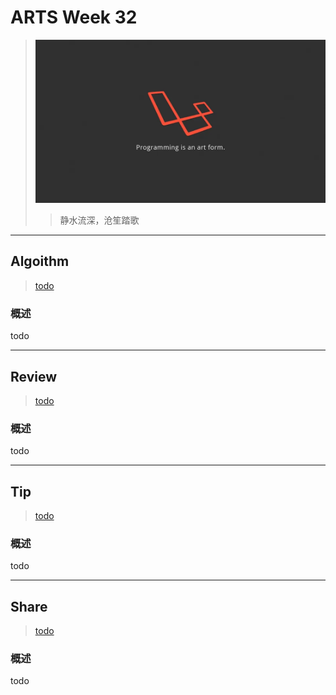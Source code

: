 # ARTS Week 32

> ![](https://github.com/Carmenliukang/ARTS/blob/master/image/32/1.webp)
>> 静水流深，沧笙踏歌

***

## Algoithm

> [todo](todo)

### 概述

todo

***

## Review

> [todo](todo)

### 概述

todo

***

## Tip

> [todo](todo)

### 概述

todo

***

## Share

> [todo](todo)

### 概述

todo